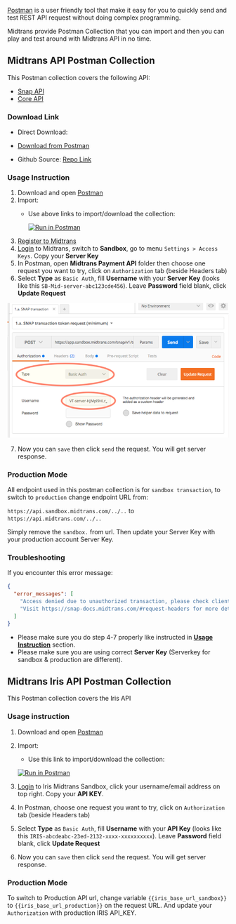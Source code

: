 [Postman](https://www.getpostman.com/) is a user friendly tool that make it easy for you to quickly send and test REST API request without doing complex programming.

Midtrans provide Postman Collection that you can import and then you can play and test around with Midtrans API in no time.

## Midtrans API Postman Collection
This Postman collection covers the following API:
* [Snap API](http://snap-docs.midtrans.com)
* [Core API](http://api-docs.midtrans.com)

### Download Link

- Direct Download:

- [Download from Postman](https://app.getpostman.com/run-collection/af068be08b5d1a422796)
- Github Source: [Repo Link](https://github.com/midtrans/Midtrans-Payment-API-Postman-Collections)


### Usage Instruction

1. Download and open [Postman](https://www.getpostman.com)
2. Import:
    - Use above links to import/download the collection: 

        [![Run in Postman](https://run.pstmn.io/button.svg)](https://app.getpostman.com/run-collection/af068be08b5d1a422796)
3. [Register to Midtrans](/en/midtrans-account/overview)
4. [Login](http://dashboard.midtrans.com) to Midtrans, switch to **Sandbox**, go to menu `Settings > Access Keys`. Copy your **Server Key**
5. In Postman, open **Midtrans Payment API** folder then choose one request you want to try, click on `Authorization` tab (beside Headers tab)
6. Select **Type** as `Basic Auth`, fill **Username** with your **Server Key** (looks like this `SB-Mid-server-abc123cde456`). Leave **Password** field blank, click **Update Request**

![Postman Usage](./../../asset/image/tech-ref-postman-collection.png)

7. Now you can `save` then click `send` the request. You will get server response.

### Production Mode

All endpoint used in this postman collection is for `sandbox transaction`, to switch to `production` change endpoint URL from:

`https://api.sandbox.midtrans.com/../..`
to `https://api.midtrans.com/../..`

Simply remove the `sandbox.` from url. Then update your Server Key with your production account Server Key.

### Troubleshooting

If you encounter this error message:
```json
{
  "error_messages": [
    "Access denied due to unauthorized transaction, please check client or server key",
    "Visit https://snap-docs.midtrans.com/#request-headers for more details"
  ]
}
```
- Please make sure you do step 4-7 properly like instructed in **[Usage Instruction](#usage-instruction)** section.
- Please make sure you are using correct **Server Key** (Serverkey for sandbox & production are different).

## Midtrans Iris API Postman Collection
This Postman collection covers the Iris API

### Usage instruction

1. Download and open [Postman](https://www.getpostman.com)
2. Import:
    - Use this link to import/download the collection: 

	[![Run in Postman](https://run.pstmn.io/button.svg)](https://app.getpostman.com/run-collection/f05d0d597076943acbb3)
3. [Login](https://app.sandbox.midtrans.com/iris/) to Iris Midtrans Sandbox, click your username/email address on top right. Copy your **API KEY**.
4. In Postman, choose one request you want to try, click on `Authorization` tab (beside Headers tab)
5. Select **Type** as `Basic Auth`, fill **Username** with your **API Key** (looks like this `IRIS-abcdeabc-23ed-2132-xxxx-xxxxxxxxxx`). Leave **Password** field blank, click **Update Request**
6. Now you can `save` then click `send` the request. You will get server response.

### Production Mode
To switch to Production API url, change variable `{{iris_base_url_sandbox}}` to `{{iris_base_url_production}}` on the request URL. And update your `Authorization` with production IRIS API_KEY.